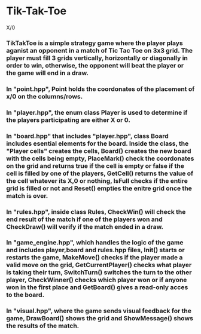 # Tik-Tak-Toe
X/0



### TikTakToe is a simple strategy game where the player plays aganist an opponent in a match of Tic Tac Toe on 3x3 grid. The player must fill 3 grids vertically, horizontally or diagonally in order to win, otherwise, the opponent will beat the player or the game will end in a draw. 

### In "point.hpp", Point holds the coordonates of the placement of x/0 on the columns/rows.

### In "player.hpp", the enum class Player is used to determine if the players participating are either X or 0.

### In "board.hpp" that includes "player.hpp", class Board includes esential elements for the board. Inside the class,  the "Player cells" creates the cells, Board() creates the new board with the cells being empty,   PlaceMark() check the coordonates on the grid and returns true if the cell is empty or false if the cell is filled by one of the players,  GetCell() returns the value of the cell whatever its X,0 or nothing,  IsFull checks if the entire grid is filled or not and Reset() empties the enitre grid once the match is over.

### In "rules.hpp", inside class Rules, CheckWin() will check the end result of the match if one of the players won and CheckDraw() will verify if the match ended in a draw.

### In "game_engine.hpp", which handles the logic of the game and includes player,board and rules.hpp files, Init() starts or restarts the game, MakeMove() checks if the player made a valid move on the grid, GetCurrentPlayer() checks what player is taking their turn, SwitchTurn() switches the turn to the other player, CheckWinner() checks which player won or if anyone won in the first place and GetBoard() gives a read-only acces to the board.

### In "visual.hpp", where the game sends visual feedback for the game, DrawBoard() shows the grid and ShowMessage() shows the results of the match.
 
 
